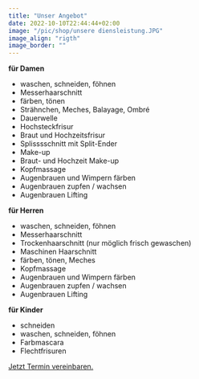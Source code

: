 ```yaml
---
title: "Unser Angebot"
date: 2022-10-10T22:44:44+02:00
image: "/pic/shop/unsere diensleistung.JPG"
image_align: "rigth"
image_border: ""
---
```

**für Damen**

* waschen, schneiden, föhnen
* Messerhaarschnitt 
* färben, tönen
* Strähnchen, Meches, Balayage, Ombré
* Dauerwelle
* Hochsteckfrisur
* Braut und Hochzeitsfrisur
* Splisssschnitt mit Split-Ender 
* Make-up
* Braut- und Hochzeit Make-up
* Kopfmassage
* Augenbrauen und Wimpern färben
* Augenbrauen zupfen / wachsen
* Augenbrauen Lifting

**für Herren**

* waschen, schneiden, föhnen
* Messerhaarschnitt 
* Trockenhaarschnitt (nur möglich frisch gewaschen)
* Maschinen Haarschnitt
* färben, tönen, Meches
* Kopfmassage
* Augenbrauen und Wimpern färben
* Augenbrauen zupfen / wachsen
* Augenbrauen Lifting



**für Kinder**

* schneiden
* waschen, schneiden, föhnen
* Farbmascara
* Flechtfrisuren

[Jetzt Termin vereinbaren.](https://www.beautybooking.ch/app/booking.html?company=sonjas-haarstyle)
